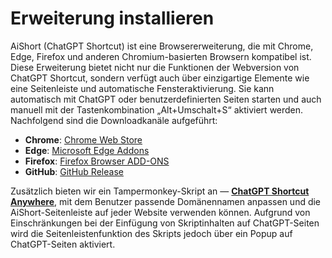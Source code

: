 # Erweiterung installieren

AiShort (ChatGPT Shortcut) ist eine Browsererweiterung, die mit Chrome, Edge, Firefox und anderen Chromium-basierten Browsern kompatibel ist. Diese Erweiterung bietet nicht nur die Funktionen der Webversion von ChatGPT Shortcut, sondern verfügt auch über einzigartige Elemente wie eine Seitenleiste und automatische Fensteraktivierung. Sie kann automatisch mit ChatGPT oder benutzerdefinierten Seiten starten und auch manuell mit der Tastenkombination „Alt+Umschalt+S“ aktiviert werden. Nachfolgend sind die Downloadkanäle aufgeführt:

- **Chrome**: [Chrome Web Store](https://chrome.google.com/webstore/detail/chatgpt-shortcut/blcgeoojgdpodnmnhfpohphdhfncblnj)
- **Edge**: [Microsoft Edge Addons](https://microsoftedge.microsoft.com/addons/detail/chatgpt-shortcut/hnggpalhfjmdhhmgfjpmhlfilnbmjoin)
- **Firefox**: [Firefox Browser ADD-ONS](https://addons.mozilla.org/addon/chatgpt-shortcut/)
- **GitHub**: [GitHub Release](https://github.com/rockbenben/ChatGPT-Shortcut/releases/latest)

Zusätzlich bieten wir ein Tampermonkey-Skript an — [**ChatGPT Shortcut Anywhere**](https://greasyfork.org/scripts/482907-chatgpt-shortcut-anywhere), mit dem Benutzer passende Domänennamen anpassen und die AiShort-Seitenleiste auf jeder Website verwenden können. Aufgrund von Einschränkungen bei der Einfügung von Skriptinhalten auf ChatGPT-Seiten wird die Seitenleistenfunktion des Skripts jedoch über ein Popup auf ChatGPT-Seiten aktiviert.
